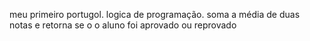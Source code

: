 meu primeiro portugol.
logica de programação.
soma a média de duas notas e 
retorna se o o aluno foi aprovado ou reprovado
